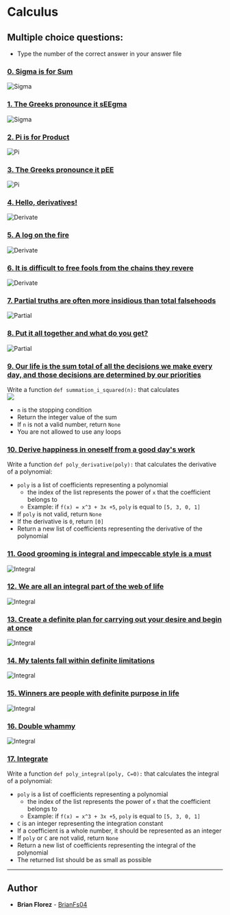 # Calculus

## Multiple choice questions:
* Type the number of the correct answer in your answer file

### [0. Sigma is for Sum](./0-sigma_is_for_sum)
![Sigma](https://i.ibb.co/wQmfTWL/image.png)

### [1. The Greeks pronounce it sEEgma](./1-seegma)
![Sigma](https://i.ibb.co/DLL2HSN/1.png)

### [2. Pi is for Product](./2-pi_is_for_product)
![Pi](https://i.ibb.co/xDVGgfb/2.png)

### [3. The Greeks pronounce it pEE](./3-pee)
![Pi](https://i.ibb.co/5xHxvkp/3.png)

### [4. Hello, derivatives!](./4-hello_derivatives)
![Derivate](https://i.ibb.co/1XT16js/4.png)

### [5. A log on the fire](./5-log_on_fire)
![Derivate](https://i.ibb.co/kHNfQG4/5.png)

### [6. It is difficult to free fools from the chains they revere](./6-voltaire)
![Derivate](https://i.ibb.co/m8FwM40/6.png)

### [7. Partial truths are often more insidious than total falsehoods](./7-partial_truths)
![Partial](https://i.ibb.co/9s0S2g5/7.png)

### [8. Put it all together and what do you get?](./8-all-together)
![Partial](https://i.ibb.co/tXjXHVr/8.png)

### [9. Our life is the sum total of all the decisions we make every day, and those decisions are determined by our priorities](./9-sum_total.py)
Write a function `def summation_i_squared(n):` that calculates\
![](https://i.ibb.co/DYDxtPH/9.png)
* `n` is the stopping condition
* Return the integer value of the sum
* If `n` is not a valid number, return `None`
* You are not allowed to use any loops

### [10. Derive happiness in oneself from a good day's work](./10-matisse.py)
Write a function `def poly_derivative(poly):` that calculates the derivative of a polynomial:

* `poly` is a list of coefficients representing a polynomial
  * the index of the list represents the power of `x` that the coefficient belongs to
  * Example: if `f(x) = x^3 + 3x +5`, `poly` is equal to `[5, 3, 0, 1]`
* If `poly` is not valid, return `None`
* If the derivative is `0`, return `[0]`
* Return a new list of coefficients representing the derivative of the polynomial

### [11. Good grooming is integral and impeccable style is a must](./11-integral)
![Integral](https://i.ibb.co/HzTzkTD/11.png)

### [12. We are all an integral part of the web of life](./12-integral)
![Integral](https://i.ibb.co/R750bCN/12.png)

### [13. Create a definite plan for carrying out your desire and begin at once](./13-definite)
![Integral](https://i.ibb.co/fMDNs6v/13.png)

### [14. My talents fall within definite limitations](./14-definite)
![Integral](https://i.ibb.co/Mg83hT9/14.png)

### [15. Winners are people with definite purpose in life](./15-definite)
![Integral](https://i.ibb.co/JnN1t3R/15.png)

### [16. Double whammy](./16-double)
![Integral](https://i.ibb.co/GTJsvtc/16.png)

### [17. Integrate](./17-integrate.py)
Write a function `def poly_integral(poly, C=0):` that calculates the integral of a polynomial:

* `poly` is a list of coefficients representing a polynomial
  * the index of the list represents the power of `x` that the coefficient belongs to
  * Example: if `f(x) = x^3 + 3x +5`, `poly` is equal to `[5, 3, 0, 1]`
* `C` is an integer representing the integration constant
* If a coefficient is a whole number, it should be represented as an integer
* If `poly` or `C` are not valid, return `None`
* Return a new list of coefficients representing the integral of the polynomial
* The returned list should be as small as possible
---
## Author
* **Brian Florez** - [BrianFs04](https://github.com/BrianFs04)

